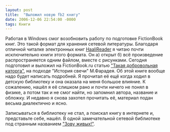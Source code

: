 ```yaml
---
layout: post
title:  "Выложил новую fb2 книгу"
date: 2006-12-06 22:54:00 -0000
tags: Книги
---
```


Работая в Windows смог возобновить работу по подготовке FictionBook книг. Это такой формат для хранения сетевой литературы. Благодаря отличной читалке электронных книг <a href="http://haali.cs.msu.ru/pocketpc/download.html.ru" target="_blank">HaaliReader</a> я читаю почти исключительно книги этого формата. Он а) открыт б) всё произведение распространяется одним файлом, вместе с рисунками. Сегодня подготовил и выложил на FictionBook.ru статью <a href="http://fictionbook.ru/ru/author/lyubishev_a_a/takaya_dobrovolnaya_katorga/" target="_blank">"Такая добровольная каторга"</a>, на подходе "История свечи" М.Фарадея. Об этой книге вообще надо будет написать подробней. Я прочитал её ещё когда ходил в детскую библиотеку и она оказала на меня большое влияние. К сожалению, нашёл я её слишком рано и почти ничего не понял в физике, а потом так и не смог найти, но запомнил автора, название и обложку. И недавно я снова захотел прочитать её, материал подан весьма диалектично и ясно. 

Записываться в библиотеку не стал, а поискал книгу в интернете и, представьте себе, нашёл. В одной замечательной сетевой библиотеке под странным названием <a href="http://vivovoco.rsl.ru/VIVOVOCO.HTM" target="_blank">"Зову живых!"</a>. <br />